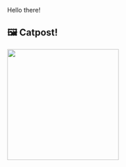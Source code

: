 Hello there!



## 🖼️ Catpost!

<sub>
    <img src="https://cdn2.thecatapi.com/images/ccc.png" height="256">
</sub>

